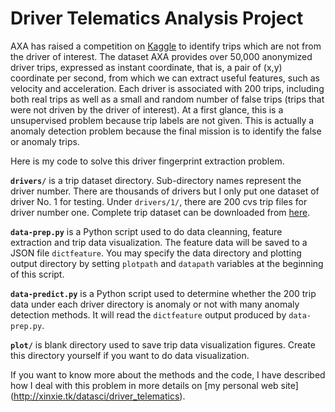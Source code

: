 # Driver Telematics Analysis Project

AXA has raised a competition on [Kaggle](www.kaggle.com) to identify trips which are not from 
the driver of interest. The dataset AXA provides over 50,000 anonymized driver trips, expressed 
as instant coordinate, that is, a pair of (x,y) coordinate per second, from which we can 
extract useful features, such as velocity and acceleration. Each driver is associated with 200 trips, including
both real trips as well as a small and random number of false trips (trips that were not
driven by the driver of interest). At a first glance, this is a unsupervised problem because trip labels are
not given. This is actually a anomaly detection problem because the final mission is
to identify the false or anomaly trips.

Here is my code to solve this driver fingerprint extraction problem.

**`drivers/`** is a trip dataset directory. Sub-directory names represent the driver number. There are thousands
of drivers but I only put one dataset of driver No. 1 for testing. Under `drivers/1/`, there are 200 cvs trip
files for driver number one. Complete trip dataset can be downloaded from
[here](https://www.kaggle.com/c/axa-driver-telematics-analysis/data).

**`data-prep.py`** is a Python script used to do data cleanning, feature extraction and trip data visualization. 
The feature data will be saved to a JSON file `dictfeature`. You may specify the data directory and
plotting output directory by setting `plotpath` and `datapath` variables at the beginning of this
script.

**`data-predict.py`** is a Python script used to determine whether the 200 trip data under 
each driver directory is anomaly or not with many anomaly detection methods. It will read the `dictfeature`
output produced by `data-prep.py`.

**`plot/`** is blank directory used to save trip data visualization figures. Create this directory
yourself if you want to do data visualization.

If you want to know more about the methods and the code, I have described how I deal with this problem in more details
on [my personal web site] (http://xinxie.tk/datasci/driver_telematics).

